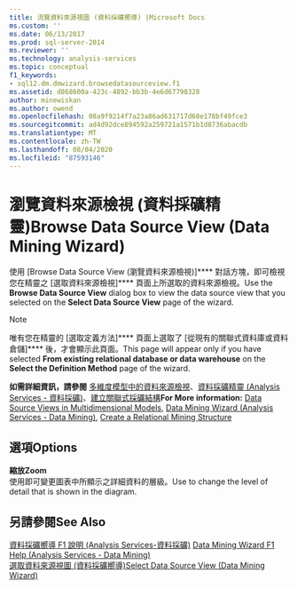 ```yaml
---
title: 流覽資料來源視圖 (資料採礦嚮導) |Microsoft Docs
ms.custom: ''
ms.date: 06/13/2017
ms.prod: sql-server-2014
ms.reviewer: ''
ms.technology: analysis-services
ms.topic: conceptual
f1_keywords:
- sql12.dm.dmwizard.browsedatasourceview.f1
ms.assetid: d868600a-423c-4892-bb3b-4e6d67798328
author: minewiskan
ms.author: owend
ms.openlocfilehash: 08a9f9214f7a23a86ad631717d68e178bf49fce3
ms.sourcegitcommit: ad4d92dce894592a259721a1571b1d8736abacdb
ms.translationtype: MT
ms.contentlocale: zh-TW
ms.lasthandoff: 08/04/2020
ms.locfileid: "87593146"
---
```

# <a name="browse-data-source-view-data-mining-wizard"></a><span data-ttu-id="c6df4-102">瀏覽資料來源檢視 (資料採礦精靈)</span><span class="sxs-lookup"><span data-stu-id="c6df4-102">Browse Data Source View (Data Mining Wizard)</span></span>
  <span data-ttu-id="c6df4-103">使用 [Browse Data Source View (瀏覽資料來源檢視)]\*\*\*\* 對話方塊，即可檢視您在精靈之 [選取資料來源檢視]\*\*\*\* 頁面上所選取的資料來源檢視。</span><span class="sxs-lookup"><span data-stu-id="c6df4-103">Use the **Browse Data Source View** dialog box to view the data source view that you selected on the **Select Data Source View** page of the wizard.</span></span>  
  
> [!NOTE]  
>  <span data-ttu-id="c6df4-104">唯有您在精靈的 [選取定義方法]\*\*\*\* 頁面上選取了 [從現有的關聯式資料庫或資料倉儲]\*\*\*\* 後，才會顯示此頁面。</span><span class="sxs-lookup"><span data-stu-id="c6df4-104">This page will appear only if you have selected **From existing relational database or data warehouse** on the **Select the Definition Method** page of the wizard.</span></span>  
  
 <span data-ttu-id="c6df4-105">**如需詳細資訊，請參閱** [多維度模型中的資料來源檢視](multidimensional-models/data-source-views-in-multidimensional-models.md)、[資料採礦精靈 &#40;Analysis Services - 資料採礦&#41;](data-mining/data-mining-wizard-analysis-services-data-mining.md)、[建立關聯式採礦結構](data-mining/create-a-relational-mining-structure.md)</span><span class="sxs-lookup"><span data-stu-id="c6df4-105">**For More information:** [Data Source Views in Multidimensional Models](multidimensional-models/data-source-views-in-multidimensional-models.md), [Data Mining Wizard &#40;Analysis Services - Data Mining&#41;](data-mining/data-mining-wizard-analysis-services-data-mining.md), [Create a Relational Mining Structure](data-mining/create-a-relational-mining-structure.md)</span></span>  
  
## <a name="options"></a><span data-ttu-id="c6df4-106">選項</span><span class="sxs-lookup"><span data-stu-id="c6df4-106">Options</span></span>  
 <span data-ttu-id="c6df4-107">**縮放**</span><span class="sxs-lookup"><span data-stu-id="c6df4-107">**Zoom**</span></span>  
 <span data-ttu-id="c6df4-108">使用即可變更圖表中所顯示之詳細資料的層級。</span><span class="sxs-lookup"><span data-stu-id="c6df4-108">Use to change the level of detail that is shown in the diagram.</span></span>  
  
## <a name="see-also"></a><span data-ttu-id="c6df4-109">另請參閱</span><span class="sxs-lookup"><span data-stu-id="c6df4-109">See Also</span></span>  
 <span data-ttu-id="c6df4-110">[資料採礦嚮導 F1 說明 &#40;Analysis Services-資料採礦&#41;](data-mining-wizard-f1-help-analysis-services-data-mining.md) </span><span class="sxs-lookup"><span data-stu-id="c6df4-110">[Data Mining Wizard F1 Help &#40;Analysis Services - Data Mining&#41;](data-mining-wizard-f1-help-analysis-services-data-mining.md) </span></span>  
 [<span data-ttu-id="c6df4-111">選取資料來源視圖 &#40;資料採礦嚮導&#41;</span><span class="sxs-lookup"><span data-stu-id="c6df4-111">Select Data Source View &#40;Data Mining Wizard&#41;</span></span>](select-data-source-view-data-mining-wizard.md)  
  
  

